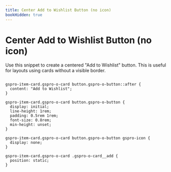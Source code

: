 ```yaml
---
title: Center Add to Wishlist Button (no icon)
bookHidden: true
---
```


# Center Add to Wishlist Button (no icon)

Use this snippet to create a centered "Add to Wishlist" button. This is useful for layouts using cards without a visible border.

```

gspro-item-card.gspro-o-card button.gspro-o-button::after {
  content: "Add to Wishlist";
}

gspro-item-card.gspro-o-card button.gspro-o-button {
  display: initial;
  line-height: 1rem;
  padding: 0.5rem 1rem;
  font-size: 0.8rem;
  min-height: unset;
}

gspro-item-card.gspro-o-card button.gspro-o-button gspro-icon {
  display: none;
}

gspro-item-card.gspro-o-card .gspro-o-card__add {
  position: static;
}
```
